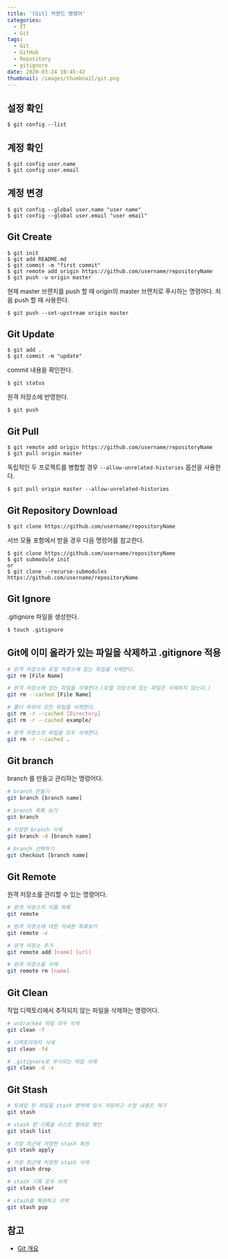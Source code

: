 ```yaml
---
title: '[Git] 커맨드 명령어'
categories:
  - IT
  - Git
tags:
  - Git
  - GitHub
  - Repository
  - gitignore
date: 2020-03-24 10:45:42
thumbnail: /images/thumbnail/git.png
---
```


## 설정 확인

```shell
$ git config --list
```

## 계정 확인

```shell
$ git config user.name
$ git config user.email
```

## 계정 변경

```shell
$ git config --global user.name "user name"
$ git config --global user.email "user email"
```

## Git Create

```shell
$ git init
$ git add README.md
$ git commit -m "first commit"
$ git remote add origin https://github.com/username/repositoryName
$ git push -u origin master
```

현재 master 브랜치를 push 할 때 origin의 master 브랜치로 푸시하는 명령어다. 처음 push 할 때 사용한다.

```shell
$ git push --set-upstream origin master
```

## Git Update

```shell
$ git add .
$ git commit -m "update"
```

commit 내용을 확인한다.

```shell
$ git status
```

원격 저장소에 반영한다.

```shell
$ git push
```

## Git Pull

```shell
$ git remote add origin https://github.com/username/repositoryName
$ git pull origin master
```

독립적인 두 프로젝트를 병합할 경우 `--allow-unrelated-histories` 옵션을 사용한다.

```shell
$ git pull origin master --allow-unrelated-histories
```

## Git Repository Download

```shell
$ git clone https://github.com/username/repositoryName
```

서브 모듈 포함에서 받을 경우 다음 명령어를 참고한다.

```shell
$ git clone https://github.com/username/repositoryName
$ git submodule init
or
$ git clone --recurse-submodules https://github.com/username/repositoryName
```

## Git Ignore

.gitignore 파일을 생성한다.

```shell
$ touch .gitignore
```

## Git에 이미 올라가 있는 파일을 삭제하고 .gitignore 적용

```bash
# 원격 저장소와 로컬 저장소에 있는 파일을 삭제한다.
git rm [File Name]

# 원격 저장소에 있는 파일을 삭제한다.(로컬 저장소에 있는 파일은 삭제하지 않는다.)
git rm --cached [File Name]

# 폴더 하위의 모든 파일을 삭제한다.
git rm -r --cached [Directory]
git rm -r --cached example/

# 원격 저장소의 파일을 모두 삭제한다.
git rm -r --cached .
```

## Git branch

branch 를 만들고 관리하는 명령어다.

```bash
# branch 만들기
git branch [branch name]

# branch 목록 보기
git branch

# 지정한 branch 삭제
git branch -d [branch name]

# branch 선택하기
git checkout [branch name]
```

## Git Remote

원격 저장소를 관리할 수 있는 명령어다.

```bash
# 원격 저장소의 이름 목록
git remote

# 원격 저장소에 대한 자세한 목록보기
git remote -v

# 원격 저장소 추가
git remote add [name] [url]

# 원격 저장소를 삭제
git remote rm [name]
```

## Git Clean

작업 디렉토리에서 추적되지 않는 파일을 삭제하는 명령어다.

```bash
# untracked 파일 모두 삭제
git clean -f

# 디렉토리까지 삭제
git clean -fd

# .gitignore로 무시되는 파일 삭제
git clean -d -x
```

## Git Stash

```bash
# 트래킹 된 파일을 stash 영역에 임시 저장하고 수정 내용은 제거
git stash

# stash 한 기록을 리스트 형태로 확인
git stash list

# 가장 최근에 저장한 stash 복원
git stash apply

# 가장 최근에 저장한 stash 삭제
git stash drop

# stash 기록 모두 삭제
git stash clear

# stash를 복원하고 삭제
git stash pop
```

## 참고

- [Git 개요](http://www.devkuma.com/books/pages/422)
